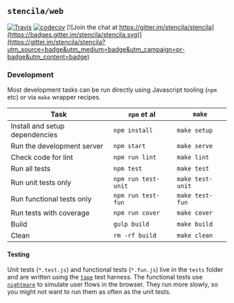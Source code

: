 ## `stencila/web`

[![Travis](https://travis-ci.org/stencila/web.svg?branch=master)](https://travis-ci.org/stencila/web)
[![codecov](https://codecov.io/gh/stencila/web/branch/master/graph/badge.svg)](https://codecov.io/gh/stencila/web)
[![Join the chat at https://gitter.im/stencila/stencila](https://badges.gitter.im/stencila/stencila.svg)](https://gitter.im/stencila/stencila?utm_source=badge&utm_medium=badge&utm_campaign=pr-badge&utm_content=badge)

### Development

Most development tasks can be run directly using Javascript tooling (`npm` etc) or via `make` wrapper recipes.

Task                                                    |`npm` et al            | `make`          |
------------------------------------------------------- |-----------------------|-----------------|    
Install and setup dependencies                          | `npm install`         | `make setup`
Run the development server                              | `npm start`           | `make serve`
Check code for lint                                     | `npm run lint`        | `make lint`
Run all tests                                           | `npm test`            | `make test`
Run unit tests only                                     | `npm run test-unit`   | `make test-unit`
Run functional tests only                               | `npm run test-fun`    | `make test-fun`
Run tests with coverage                                 | `npm run cover`       | `make cover`
Build                                                   | `gulp build`          | `make build`
Clean                                                   | `rm -rf build`        | `make clean`

#### Testing

Unit tests (`*.test.js`) and functional tests (`*.fun.js`) live in the `tests` folder and are written using the [`tape`](https://github.com/substack/tape) test harness. The functional tests use [`nightmare`](https://github.com/segmentio/nightmare) to simulate user flows in the browser. They run more slowly, so you might not want to run them as often as the unit tests.

